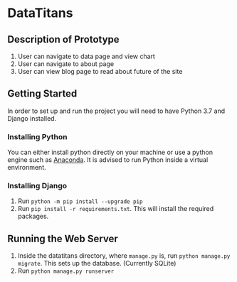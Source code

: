 # DataTitans

## Description of Prototype
1. User can navigate to data page and view chart
2. User can navigate to about page
3. User can view blog page to read about future of the site

## Getting Started

In order to set up and run the project you will need to have Python 3.7 and Django installed.

### Installing Python
You can either install python directly on your machine or use a python engine such as [Anaconda](https://www.anaconda.com/products/individual).
It is advised to run Python inside a virtual environment.

### Installing Django
1. Run `python -m pip install --upgrade pip`
2. Run `pip install -r requirements.txt`. This will install the required packages.

## Running the Web Server
1. Inside the datatitans directory, where `manage.py` is, run `python manage.py migrate`. This sets up the database. (Currently SQLite)
2. Run `python manage.py runserver`
